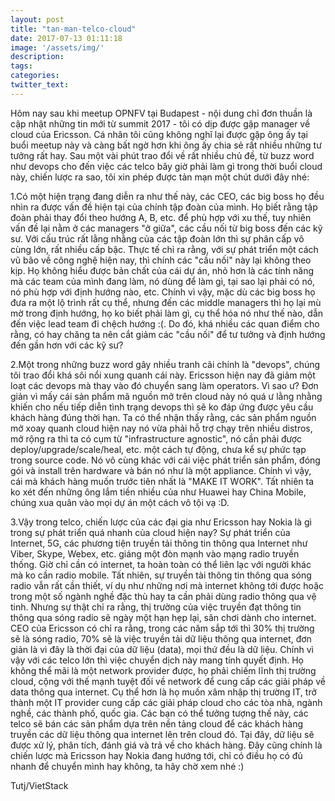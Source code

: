 ```yaml
---
layout: post
title: "tan-man-telco-cloud"
date: 2017-07-13 01:11:18
image: '/assets/img/'
description:
tags:
categories:
twitter_text:
---
```


Hôm nay sau khi meetup OPNFV tại Budapest - nội dung chỉ đơn thuần là cập nhật những tin mới từ summit 2017 - tôi có dịp được gặp manager về cloud của Ericsson. Cá nhân tôi cũng không nghĩ lại được gặp ông ấy tại buổi meetup này và càng bất ngờ hơn khi ông ấy chia sẻ rất nhiều những tư tưởng rất hay. Sau một vài phút trao đổi về rất nhiều chủ đề, từ buzz word như devops cho đến việc các telco bây giờ phải làm gì trong thời buổi cloud này, chiến lược ra sao, tôi xin phép được tản mạn một chút dưới đây nhé:


1.Có một hiện trạng đang diễn ra như thế này, các CEO, các big boss họ đều nhìn ra được vấn đề hiện tại của chính tập đoàn của mình. Họ biết rằng tập đoàn phải thay đổi theo hướng A, B, etc. để phù hợp với xu thế, tuy nhiên vấn đề lại nằm ở các managers "ở giữa", các cầu nối từ big boss đến các kỹ sư. Với cấu trúc rất lằng nhằng của các tập đoàn lớn thì sự phân cấp vô cùng lớn, rất nhiều cấp bậc. Thực tế chỉ ra rằng, với sự phát triển một cách vũ bão về công nghệ hiện nay, thì chính các "cầu nối" này lại không theo kịp. Họ không hiểu được bản chất của cái dự án, nhỏ hơn là các tính năng mà các team của mình đang làm, nó dùng để làm gì, tại sao lại phải có nó, nó phù hợp với định hướng nào, etc. Chính vì vậy, mặc dù các big boss họ đưa ra một lộ trình rất cụ thể, nhưng đến các middle managers thì họ lại mù mờ trong định hướng, họ ko biết phải làm gì, cụ thể hóa nó như thế nào, dẫn đến việc lead team đi chệch hướng :(. Do đó, khá nhiều các quan điểm cho rằng, có hay chăng ta nên cắt giảm các "cầu nối" để tư tưởng và định hướng đến gần hơn với các kỹ sư?


2.Một trong những buzz word gây nhiều tranh cãi chính là "devops", chúng tôi trao đổi khá sôi nổi xung quanh cái này. Ericsson hiện nay đã giảm một loạt các devops mà thay vào đó chuyển sang làm operators. Vì sao ư? Đơn giản vì mấy cái sản phẩm mã nguồn mở trên cloud này nó quá ư lằng nhằng khiến cho nếu tiếp diễn tình trạng devops thì sẽ ko đáp ứng được yêu cầu khách hàng đúng thời hạn. Ta có thể nhận thấy rằng, các sản phẩm nguồn mở xoay quanh cloud hiện nay nó vừa phải hỗ trợ chạy trên nhiều distros, mở rộng ra thì ta có cụm từ "infrastructure agnostic", nó cần phải được deploy/upgrade/scale/heal, etc. một cách tự động, chưa kể sự phức tạp trong source code. Nó vô cùng khác với cái việc phát triển sản phẩm, đóng gói và install trên hardware và bán nó như là một appliance. Chính vì vậy, cái mà khách hàng muốn trước tiên nhất là "MAKE IT WORK". Tất nhiên ta ko xét đến những ông lắm tiền nhiều của như Huawei hay China Mobile, chúng xua quân vào mọi dự án một cách vô tội vạ :D.


3.Vậy trong telco, chiến lược của các đại gia như Ericsson hay Nokia là gì trong sự phát triển quá nhanh của cloud hiện nay? Sự phát triển của Internet, 5G, các phương tiện truyền tải thông tin thông qua Internet như Viber, Skype, Webex, etc. giáng một đòn mạnh vào mạng radio truyền thống. Giờ chỉ cần có internet, ta hoàn toàn có thể liên lạc với người khác mà ko cần radio mobile. Tất nhiên, sự truyền tài thông tin thông qua sóng radio vẫn rất cần thiết, ví dụ như những nơi mà internet không tới được hoặc trong một số ngành nghề đặc thù hay ta cần phải dùng radio thông qua vệ tinh. Nhưng sự thật chỉ ra rằng, thị trường của việc truyền đạt thông tin thông qua sóng radio sẽ ngày một hạn hẹp lại, sân chơi dành cho internet. CEO của Ericsson có chỉ ra rằng, trong các năm sắp tới thì 30% thị trường sẽ là sóng radio, 70% sẽ là việc truyền tải dữ liệu thông qua internet, đơn giản là vì đây là thời đại của dữ liệu (data), mọi thứ đều là dữ liệu. Chính vì vậy với các telco lớn thì việc chuyển dịch này mang tính quyết định. Họ không thể mãi là một network provider được, họ phải chiếm lĩnh thị trường cloud, cộng với thế mạnh tuyệt đối về network để cung cấp các giải pháp về data thông qua internet. Cụ thể hơn là họ muốn xâm nhập thị trường IT, trở thành một IT provider cung cấp các giải pháp cloud cho các tòa nhà, ngành nghề, các thành phố, quốc gia. Các bạn có thể tưởng tượng thế này, các telco sẽ bán các sản phẩm dựa trên nền tảng cloud để các khách hàng truyền các dữ liệu thông qua internet lên trên cloud đó. Tại đây, dữ liệu sẽ được xử lý, phân tích, đánh giá và trả về cho khách hàng. Đây cũng chính là chiến lược mà Ericsson hay Nokia đang hướng tới, chỉ có điều họ có đủ nhanh để chuyển mình hay không, ta hãy chờ xem nhé :)



Tutj/VietStack


